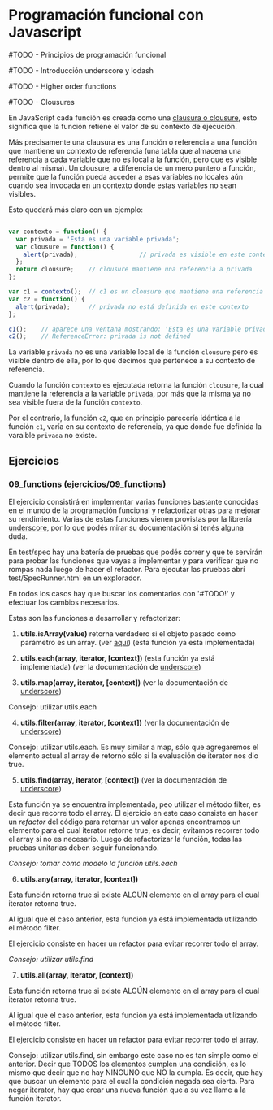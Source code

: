 # Programación funcional con Javascript

#TODO - Principios de programación funcional

#TODO - Introducción underscore y lodash

#TODO - Higher order functions

#TODO - Clousures

En JavaScript cada función es creada como una [clausura o clousure](https://en.wikipedia.org/wiki/Closure_%28computer_science%29), esto significa que la función retiene el valor de su contexto de ejecución.

Más precisamente una clausura es una función o referencia a una función que mantiene un contexto de referencia (una tabla que almacena una referencia a cada variable que no es local a la función, pero que es visible dentro al misma). Un clousure, a diferencia de un mero puntero a función, permite que la función pueda acceder a esas variables no locales aún cuando sea invocada en un contexto donde estas variables no sean visibles.

Esto quedará más claro con un ejemplo:

```javascript

var contexto = function() {
  var privada = 'Esta es una variable privada';
  var clousure = function() {
    alert(privada);                 // privada es visible en este contexto
  };
  return clousure;    // clousure mantiene una referencia a privada
};

var c1 = contexto();  // c1 es un clousure que mantiene una referencia a privada
var c2 = function() {
  alert(privada);     // privada no está definida en este contexto
};

c1();    // aparece una ventana mostrando: 'Esta es una variable privada'
c2();    // ReferenceError: privada is not defined
```

La variable `privada` no es una variable local de la función `clousure` pero es visible dentro de ella, por lo que decimos que pertenece a su contexto de referencia.

Cuando la función `contexto` es ejecutada retorna la función `clousure`, la cual mantiene la referencia a la variable `privada`, por más que la misma ya no sea visible fuera de la función `contexto`.

Por el contrario, la función `c2`, que en principio parecería idéntica a la función `c1`, varía en su contexto de referencia, ya que donde fue definida la varaible `privada` no existe.

## Ejercicios

### 09_functions (ejercicios/09_functions)

El ejercicio consistirá en implementar varias funciones bastante conocidas en el mundo de la programación funcional y refactorizar otras para mejorar su rendimiento. Varias de estas funciones vienen provistas por la librería [underscore](http://underscorejs.org), por lo que podés mirar su documentación si tenés alguna duda.

En test/spec hay una batería de pruebas que podés correr y que te servirán para probar las funciones que vayas a implementar y para verificar que no rompas nada luego de hacer el refactor. Para ejecutar las pruebas abrí test/SpecRunner.html en un explorador.

En todos los casos hay que buscar los comentarios con '#TODO!' y efectuar los cambios necesarios.

Estas son las funciones a desarrollar y refactorizar:

1. **utils.isArray(value)** retorna verdadero si el objeto pasado como parámetro es un array. (ver [aquí](http://stackoverflow.com/a/4775737/47633)) (esta función ya está implementada)

2. **utils.each(array, iterator, [context])** (esta función ya está implementada) (ver la documentación de [underscore](http://underscorejs.org/#each))

3. **utils.map(array, iterator, [context])** (ver la documentación de [underscore](http://underscorejs.org/#map))

Consejo: utilizar utils.each

4. **utils.filter(array, iterator, [context])** (ver la documentación de [underscore](http://underscorejs.org/#filter))

Consejo: utilizar utils.each. Es muy similar a map, sólo que agregaremos el elemento actual al array de retorno sólo si la evaluación de iterator nos dio true.

5. **utils.find(array, iterator, [context])** (ver la documentación de [underscore](http://underscorejs.org/#find))

Esta función ya se encuentra implementada, peo utilizar el método filter, es decir que recorre todo el array. El ejercicio en este caso consiste en hacer un *refactor* del código para retornar un valor apenas encontramos un elemento para el cual iterator retorne true, es decir, evitamos recorrer todo el array si no es necesario. Luego de refactorizar la función, todas las pruebas unitarias deben seguir funcionando.

*Consejo: tomar como modelo la función utils.each*

6. **utils.any(array, iterator, [context])**

Esta función retorna true si existe ALGÚN elemento en el array para el cual iterator retorna true.

Al igual que el caso anterior, esta función ya está implementada utilizando el método filter.

El ejercicio consiste en hacer un refactor para evitar recorrer todo el array.

*Consejo: utilizar utils.find*

7. **utils.all(array, iterator, [context])**

Esta función retorna true si existe ALGÚN elemento en el array para el cual iterator retorna true.

Al igual que el caso anterior, esta función ya está implementada utilizando el método filter.

El ejercicio consiste en hacer un refactor para evitar recorrer todo el array.

Consejo: utilizar utils.find, sin embargo este caso no es tan simple como el anterior. Decir que TODOS los elementos cumplen una condición, es lo mismo que decir que no hay NINGUNO que NO la cumpla. Es decir, que hay que buscar un elemento para el cual la condición negada sea cierta. Para negar iterator, hay que crear una nueva función que a su vez llame a la función iterator.
